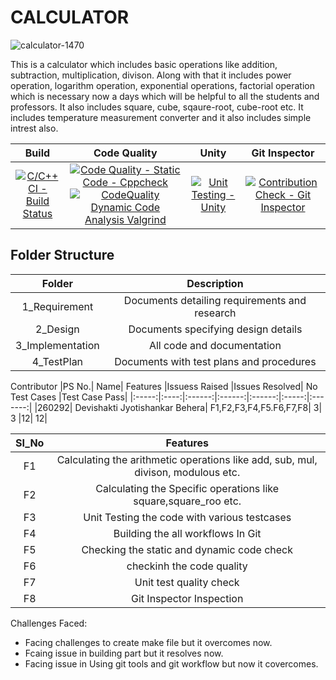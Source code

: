 <h1> CALCULATOR </h1>

![calculator-1470](https://user-images.githubusercontent.com/62944627/114742553-7da4a080-9d69-11eb-8c51-583711bbc40f.jpg)

This is a calculator which includes basic operations like addition, subtraction, multiplication, divison. Along with that it includes power operation, logarithm operation, exponential operations, factorial operation which is necessary now a days which will be helpful to all the students and professors. It also includes square, cube, sqaure-root, cube-root etc. It includes temperature measurement converter and it also includes simple intrest also. 


| Build | Code Quality | Unity |Git Inspector|
|:------:|:------:|:--------:|:---------:|
|[![C/C++ CI - Build Status](https://github.com/Devishakti2230/LnT_MiniProject_2021/actions/workflows/c-cpp.yml/badge.svg)](https://github.com/Devishakti2230/LnT_MiniProject_2021/actions/workflows/c-cpp.yml)| [![Code Quality - Static Code - Cppcheck](https://github.com/Devishakti2230/LnT_MiniProject_2021/actions/workflows/cppcheck.yml/badge.svg)](https://github.com/Devishakti2230/LnT_MiniProject_2021/actions/workflows/cppcheck.yml) [![CodeQuality Dynamic Code Analysis Valgrind](https://github.com/Devishakti2230/LnT_MiniProject_2021/actions/workflows/code_quality_dynamic.yml/badge.svg)](https://github.com/Devishakti2230/LnT_MiniProject_2021/actions/workflows/code_quality_dynamic.yml)|[![Unit Testing - Unity](https://github.com/Devishakti2230/LnT_MiniProject_2021/actions/workflows/unity.yml/badge.svg)](https://github.com/Devishakti2230/LnT_MiniProject_2021/actions/workflows/unity.yml)|[![Contribution Check - Git Inspector](https://github.com/Devishakti2230/LnT_MiniProject_2021/actions/workflows/gitinspector.yml/badge.svg)](https://github.com/Devishakti2230/LnT_MiniProject_2021/actions/workflows/gitinspector.yml)|



<h2> Folder Structure </h2>

| Folder | Description |
|:--------:|:-------------:|
|1_Requirement|Documents detailing requirements and research|
|2_Design|Documents specifying design details|
|3_Implementation|All code and documentation|
|4_TestPlan|Documents with test plans and procedures|

Contributor
|PS No.|	Name|	Features	|Issuess Raised	|Issues Resolved|	No Test Cases	|Test Case Pass|
|:-----:|:----:|:------:|:------:|:------:|:-----:|:-------:|
|260292|	Devishakti Jyotishankar Behera|	F1,F2,F3,F4,F5.F6,F7,F8|	3|	3	|12|	12|

|SI_No	|Features|
|:-----:|:------:|
|F1|	Calculating the arithmetic operations like add, sub, mul, divison, modulous etc.|
|F2|	Calculating the Specific operations like square,square_roo etc. |
|F3|	Unit Testing the code with various testcases|
|F4|	Building the all workflows In Git|
|F5|	Checking the static and dynamic code check|
|F6|  checkinh the code quality|
|F7|  Unit test quality check|
|F8|  Git Inspector Inspection|

Challenges Faced:
   * Facing challenges to create make file but it overcomes now.
   * Fcaing issue in building part but it resolves now.
   * Facing issue in Using git tools and git workflow but now it covercomes.




